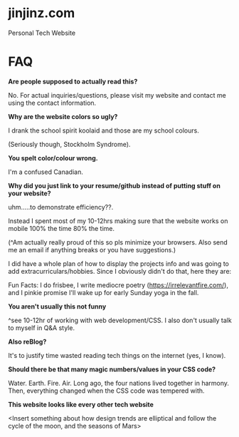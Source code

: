 # jinjinz.com
Personal Tech Website
# FAQ

**Are people supposed to actually read this?**

No. For actual inquiries/questions, please visit my website and contact me using the contact information.

**Why are the website colors so ugly?**

I drank the school spirit koolaid and those are my school colours. 

(Seriously though, Stockholm Syndrome).

**You spelt color/colour wrong.**

I'm a confused Canadian.

**Why did you just link to your resume/github instead of putting stuff on your website?**

uhm.....to demonstrate efficiency??.

Instead I spent most of my 10-12hrs making sure that the website works on mobile 100% the time 80% the time.

(^Am actually really proud of this so pls minimize your browsers. Also send me an email if anything breaks or you have suggestions.)

I did have a whole plan of how to display the projects info and was going to add extracurriculars/hobbies. Since I obviously didn't do that, here they are:

Fun Facts: I do frisbee, I write mediocre poetry (https://irrelevantfire.com/), and I pinkie promise I'll wake up for early Sunday yoga in the fall.

**You aren't usually this not funny**

^see 10-12hr of working with web development/CSS. I also don't usually talk to myself in Q&A style.

**Also reBlog?**

It's to justify time wasted reading tech things on the internet (yes, I know).

**Should there be that many magic numbers/values in your CSS code?**

Water. Earth. Fire. Air. Long ago, the four nations lived together in harmony. Then, everything changed when the CSS code was tempered with.

**This website looks like every other tech website**

<Insert something about how design trends are elliptical and follow the cycle of the moon, and the seasons of Mars>
